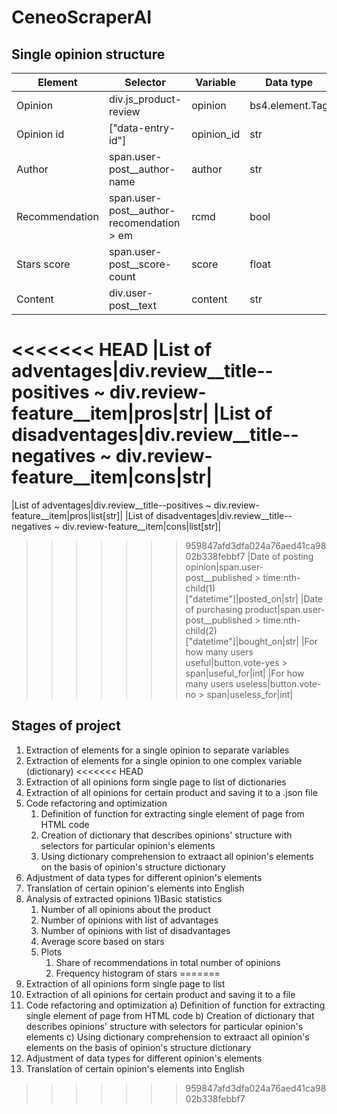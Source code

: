 # CeneoScraperAI

## Single opinion structure

|Element|Selector|Variable|Data type|
|-------|--------|--------|---------|
|Opinion|div.js_product-review|opinion|bs4.element.Tag|
|Opinion id|\["data-entry-id"\]|opinion_id|str|
|Author|span.user-post__author-name|author|str|
|Recommendation|span.user-post__author-recomendation > em|rcmd|bool|
|Stars score|span.user-post__score-count|score|float|
|Content|div.user-post__text|content|str|
<<<<<<< HEAD
|List of adventages|div.review__title--positives  ~ div.review-feature__item|pros|str|
|List of disadventages|div.review__title--negatives  ~ div.review-feature__item|cons|str|
=======
|List of adventages|div.review__title--positives  ~ div.review-feature__item|pros|list\[str\]|
|List of disadventages|div.review__title--negatives  ~ div.review-feature__item|cons|list\[str\]|
>>>>>>> 959847afd3dfa024a76aed41ca9802b338febbf7
|Date of posting opinion|span.user-post__published > time:nth-child(1)\["datetime"\]|posted_on|str|
|Date of purchasing product|span.user-post__published > time:nth-child(2)\["datetime"\]|bought_on|str|
|For how many users useful|button.vote-yes > span|useful_for|int|
|For how many users useless|button.vote-no > span|useless_for|int|

  ## Stages of project

   1) Extraction of elements for a single opinion to separate variables
   2) Extraction of elements for a single opinion to one complex variable (dictionary)
<<<<<<< HEAD
   3) Extraction of all opinions form single page to list of dictionaries
   4) Extraction of all opinions for certain product and saving it to a .json file
   5) Code refactoring and optimization
      1) Definition of function for extracting single element of page from HTML code
      2) Creation of dictionary that describes opinions' structure with selectors for particular opinion's elements
      3) Using dictionary comprehension to extraact all opinion's elements on the basis of opinion's structure dictionary
   6) Adjustment of data types for different opinion's elements
   7) Translation of certain opinion's elements into English
   8) Analysis of extracted opinions
      1)Basic statistics
         1) Number of all opinions about the product 
         2) Number of opinions with list of advantages 
         3) Number of opinions with list of disadvantages
         4) Average score based on stars
      2) Plots
         1) Share of recommendations in total number of opinions
         2) Frequency histogram  of stars
=======
   3) Extraction of all opinions form single page to list
   4) Extraction of all opinions for certain product and saving it to a file
   5) Code refactoring and optimization
      a) Definition of function for extracting single element of page from HTML code
      b) Creation of dictionary that describes opinions' structure with selectors for particular opinion's elements
      c) Using dictionary comprehension to extraact all opinion's elements on the basis of opinion's structure dictionary
   6) Adjustment of data types for different opinion's elements
   7) Translation of certain opinion's elements into English
>>>>>>> 959847afd3dfa024a76aed41ca9802b338febbf7
